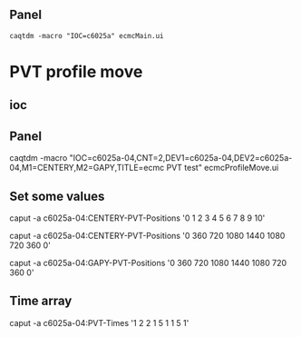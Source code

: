 ## Panel
```
caqtdm -macro "IOC=c6025a" ecmcMain.ui
```

# PVT profile move

## ioc

## Panel

caqtdm -macro "IOC=c6025a-04,CNT=2,DEV1=c6025a-04,DEV2=c6025a-04,M1=CENTERY,M2=GAPY,TITLE=ecmc PVT test" ecmcProfileMove.ui


## Set some values

caput -a c6025a-04:CENTERY-PVT-Positions '0 1 2 3 4 5 6 7 8 9 10'

caput -a c6025a-04:CENTERY-PVT-Positions '0 360 720 1080 1440 1080 720 360 0'

caput -a c6025a-04:GAPY-PVT-Positions '0 360 720 1080 1440 1080 720 360 0'

## Time array
caput -a c6025a-04:PVT-Times '1 2 2 1 5 1 1 5 1'
